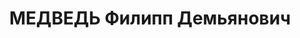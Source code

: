 ---
title: МЕДВЕДЬ Филипп Демьянович
description: "Род. в 1890, Гродненская губ., Пружанский уезд, дер. Масеево, белорус,\
  \ обр.: неполное среднее, член ВКП(б). Проживал: Ленинград, просп. Добролюбова,\
  \ д. 49, кв. 2, др. адрес: Москва, ул. Садовая-Кудринская, д. 32, кв. 7. Начальник\
  \ УНКВД по Ленинградской обл. \n  Арестован 09.01.1935. Обв. в халатном отношении\
  \ к своим обязанностям по охране государственной безопасности. Приговор: ВК ВС СССР,\
  \ 23.01.1935 – к 3 годам ИТЛ"
---